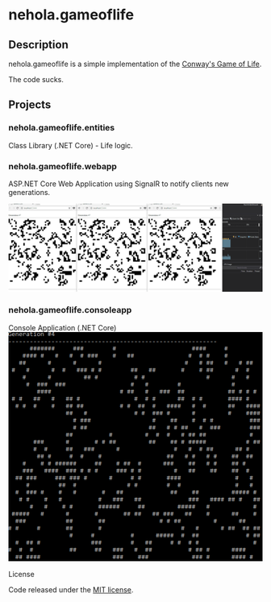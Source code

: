 # nehola.gameoflife
## Description
nehola.gameoflife is a simple implementation of the [Conway's Game of Life](https://en.wikipedia.org/wiki/Conway%27s_Game_of_Life).

The code sucks.

## Projects
### nehola.gameoflife.entities
Class Library (.NET Core) - Life logic.

### nehola.gameoflife.webapp
ASP.NET Core Web Application using SignalR to notify clients new generations.

![web app capture](doc/webapp.gif)
### nehola.gameoflife.consoleapp
Console Application (.NET Core)
![console app capture](doc/consoleapp.gif)

License

Code released under the [MIT license](LICENSE).




